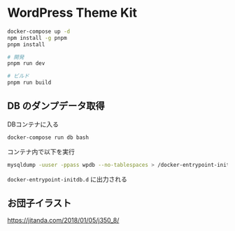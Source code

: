# WordPress Theme Kit

```bash
docker-compose up -d
npm install -g pnpm
pnpm install

# 開発
pnpm run dev

# ビルド
pnpm run build
```

## DB のダンプデータ取得

DBコンテナに入る

```bash
docker-compose run db bash
```

コンテナ内で以下を実行

```bash
mysqldump -uuser -ppass wpdb --no-tablespaces > /docker-entrypoint-initdb.d/dump.sql
```

`docker-entrypoint-initdb.d` に出力される

## お団子イラスト

https://jitanda.com/2018/01/05/j350_8/
